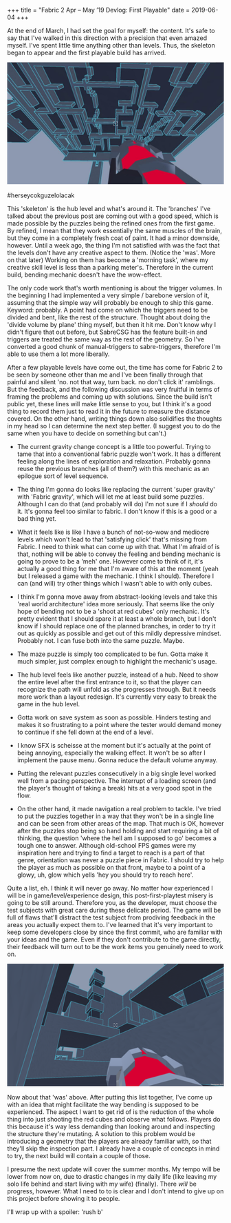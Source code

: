 +++
title = "Fabric 2 Apr – May ’19 Devlog: First Playable"
date = 2019-06-04
+++

At the end of March, I had set the goal for myself: the content. It's safe to say that I've walked in this direction with a precision that even amazed myself. I've spent little time anything other than levels. Thus, the skeleton began to appear and the first playable build has arrived.

![](D7b9-TcX4AA_76W-1024x575.jpg)

#herseycokguzelolacak

This 'skeleton' is the hub level and what's around it. The 'branches' I've talked about the previous post are coming out with a good speed, which is made possible by the puzzles being the refined ones from the first game. By refined, I mean that they work essentially the same muscles of the brain, but they come in a completely fresh coat of paint. It had a minor downside, however. Until a week ago, the thing I'm not satisfied with was the fact that the levels don't have any creative aspect to them. (Notice the 'was'. More on that later) Working on them has become a 'morning task', where my creative skill level is less than a parking meter's. Therefore in the current build, bending mechanic doesn't have the wow-effect.

The only code work that's worth mentioning is about the trigger volumes. In the beginning I had implemented a very simple / barebone version of it, assuming that the simple way will probably be enough to ship this game. Keyword: probably. A point had come on which the triggers need to be divided and bent, like the rest of the structure. Thought about doing the 'divide volume by plane' thing myself, but then it hit me. Don't know why I didn't figure that out before, but SabreCSG has the feature built-in and triggers are treated the same way as the rest of the geometry. So I've converted a good chunk of manual-triggers to sabre-triggers, therefore I'm able to use them a lot more liberally.

After a few playable levels have come out, the time has come for Fabric 2 to be seen by someone other than me and I've been finally through that painful and silent 'no. not that way, turn back. no don't click it' ramblings. But the feedback, and the following discussion was very fruitful in terms of framing the problems and coming up with solutions. Since the build isn't public yet, these lines will make little sense to you, but I think it's a good thing to record them just to read it in the future to measure the distance covered. On the other hand, writing things down also solidifies the thoughts in my head so I can determine the next step better. (I suggest you to do the same when you have to decide on something but can't.)

- The current gravity change concept is a little too powerful. Trying to tame that into a conventional fabric puzzle won't work. It has a different feeling along the lines of exploration and relaxation. Probably gonna reuse the previous branches (all of them?) with this mechanic as an epilogue sort of level sequence.

- The thing I'm gonna do looks like replacing the current 'super gravity' with 'Fabric gravity', which will let me at least build some puzzles. Although I can do that (and probably will do) I'm not sure if I _should_ do it. It's gonna feel too similar to fabric. I don't know if this is a good or a bad thing yet.

- What it feels like is like I have a bunch of not-so-wow and mediocre levels which won't lead to that 'satisfying click' that's missing from Fabric. I need to think what can come up with that. What I'm afraid of is that, nothing will be able to convey the feeling and bending mechanic is going to prove to be a 'meh' one. However come to think of it, it's actually a good thing for me that I'm aware of this at the moment (yeah but I released a game with the mechanic. I think I should). Therefore I can (and will) try other things which I wasn't able to with only cubes.

- I think I'm gonna move away from abstract-looking levels and take this 'real world architecture' idea more seriously. That seems like the only hope of bending not to be a 'shoot at red cubes' only mechanic. It's pretty evident that I should spare it at least a whole branch, but I don't know if I should replace one of the planned branches, in order to try it out as quickly as possible and get out of this mildly depressive mindset. Probably not. I can fuse both into the same puzzle. Maybe.

- The maze puzzle is simply too complicated to be fun. Gotta make it much simpler, just complex enough to highlight the mechanic's usage.

- The hub level feels like another puzzle, instead of a hub. Need to show the entire level after the first entrance to it, so that the player can recognize the path will unfold as she progresses through. But it needs more work than a layout redesign. It's currently very easy to break the game in the hub level.

- Gotta work on save system as soon as possible. Hinders testing and makes it so frustrating to a point where the tester would demand money to continue if she fell down at the end of a level.

- I know SFX is scheisse at the moment but it's actually at the point of being annoying, especially the walking effect. It won't be so after I implement the pause menu. Gonna reduce the default volume anyway.

- Putting the relevant puzzles consecutively in a big single level worked well from a pacing perspective. The interrupt of a loading screen (and the player's thought of taking a break) hits at a very good spot in the flow.

- On the other hand, it made navigation a real problem to tackle. I've tried to put the puzzles together in a way that they won't be in a single line and can be seen from other areas of the map. That much is OK, however after the puzzles stop being so hand holding and start requiring a bit of thinking, the question 'where the hell am I supposed to go' becomes a tough one to answer. Although old-school FPS games were my inspiration here and trying to find a target to reach is a part of that genre, orientation was never a puzzle piece in Fabric. I should try to help the player as much as possible on that front, maybe to a point of a glowy, uh, glow which yells 'hey you should try to reach here'.

Quite a list, eh. I think it will never go away. No matter how experienced I will be in game/level/experience design, this post-first-playtest misery is going to be still around. Therefore you, as the developer, must choose the test subjects with great care during these delicate period. The game will be full of flaws that'll distract the test subject from prodiving feedback in the areas you actually expect them to. I've learned that it's very important to keep some developers close by since the first commit, who are familiar with your ideas and the game. Even if they don't contribute to the game directly, their feedback will turn out to be the work items you genuinely need to work on.

![](Screenshot-8-1024x576.png)

Now about that 'was' above. After putting this list together, I've come up with an idea that might facilitate the way bending is supposed to be experienced. The aspect I want to get rid of is the reduction of the whole thing into just shooting the red cubes and observe what follows. Players do this because it's way less demanding than looking around and inspecting the structure they're mutating. A solution to this problem would be introducing a geometry that the players are already familiar with, so that they'll skip the inspection part. I already have a couple of concepts in mind to try, the next build will contain a couple of those.

I presume the next update will cover the summer months. My tempo will be lower from now on, due to drastic changes in my daily life (like leaving my solo life behind and start living with my wife) (finally). There _will_ be progress, however. What I need to to is clear and I don't intend to give up on this project before showing it to people.

I'll wrap up with a spoiler: 'rush b'
